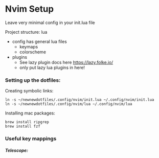 # Nvim Setup

Leave very minimal config in your init.lua file

Project structure:
lua
- config has general lua files
  - keymaps
  - colorscheme
- plugins
  - See lazy plugin docs here https://lazy.folke.io/
  - only put lazy lua plugins in here!

### Setting up the dotfiles:

Creating symbolic links:
```
ln -s ~/newnewdotfiles/.config/nvim/init.lua ~/.config/nvim/init.lua
ln -s ~/newnewdotfiles/.config/nvim/lua ~/.config/nvim/lua
```

Installing mac packages:
```
brew install ripgrep
brew install fzf

```


### Useful key mappings

##### Telescope:
